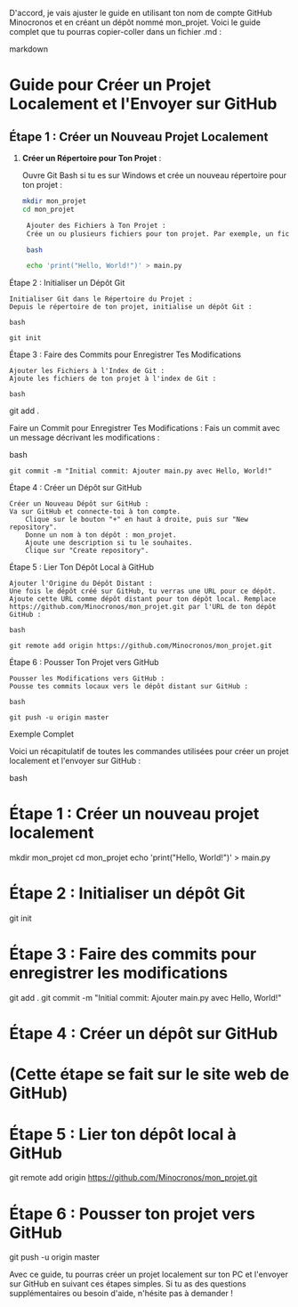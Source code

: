 D'accord, je vais ajuster le guide en utilisant ton nom de compte GitHub Minocronos et en créant un dépôt nommé mon_projet. Voici le guide complet que tu pourras copier-coller dans un fichier .md :

markdown

# Guide pour Créer un Projet Localement et l'Envoyer sur GitHub

## Étape 1 : Créer un Nouveau Projet Localement

1. **Créer un Répertoire pour Ton Projet** :

   Ouvre Git Bash si tu es sur Windows et crée un nouveau répertoire pour ton projet :
   ```bash
   mkdir mon_projet
   cd mon_projet

    Ajouter des Fichiers à Ton Projet :
    Crée un ou plusieurs fichiers pour ton projet. Par exemple, un fichier Python simple :

    bash

    echo 'print("Hello, World!")' > main.py

Étape 2 : Initialiser un Dépôt Git

    Initialiser Git dans le Répertoire du Projet :
    Depuis le répertoire de ton projet, initialise un dépôt Git :

    bash

    git init

Étape 3 : Faire des Commits pour Enregistrer Tes Modifications

    Ajouter les Fichiers à l'Index de Git :
    Ajoute les fichiers de ton projet à l'index de Git :

    bash

git add .

Faire un Commit pour Enregistrer Tes Modifications :
Fais un commit avec un message décrivant les modifications :

bash

    git commit -m "Initial commit: Ajouter main.py avec Hello, World!"

Étape 4 : Créer un Dépôt sur GitHub

    Créer un Nouveau Dépôt sur GitHub :
    Va sur GitHub et connecte-toi à ton compte.
        Clique sur le bouton "+" en haut à droite, puis sur "New repository".
        Donne un nom à ton dépôt : mon_projet.
        Ajoute une description si tu le souhaites.
        Clique sur "Create repository".

Étape 5 : Lier Ton Dépôt Local à GitHub

    Ajouter l'Origine du Dépôt Distant :
    Une fois le dépôt créé sur GitHub, tu verras une URL pour ce dépôt. Ajoute cette URL comme dépôt distant pour ton dépôt local. Remplace https://github.com/Minocronos/mon_projet.git par l'URL de ton dépôt GitHub :

    bash

    git remote add origin https://github.com/Minocronos/mon_projet.git

Étape 6 : Pousser Ton Projet vers GitHub

    Pousser les Modifications vers GitHub :
    Pousse tes commits locaux vers le dépôt distant sur GitHub :

    bash

    git push -u origin master

Exemple Complet

Voici un récapitulatif de toutes les commandes utilisées pour créer un projet localement et l'envoyer sur GitHub :

bash

# Étape 1 : Créer un nouveau projet localement
mkdir mon_projet
cd mon_projet
echo 'print("Hello, World!")' > main.py

# Étape 2 : Initialiser un dépôt Git
git init

# Étape 3 : Faire des commits pour enregistrer les modifications
git add .
git commit -m "Initial commit: Ajouter main.py avec Hello, World!"

# Étape 4 : Créer un dépôt sur GitHub
# (Cette étape se fait sur le site web de GitHub)

# Étape 5 : Lier ton dépôt local à GitHub
git remote add origin https://github.com/Minocronos/mon_projet.git

# Étape 6 : Pousser ton projet vers GitHub
git push -u origin master

Avec ce guide, tu pourras créer un projet localement sur ton PC et l'envoyer sur GitHub en suivant ces étapes simples. Si tu as des questions supplémentaires ou besoin d'aide, n'hésite pas à demander !